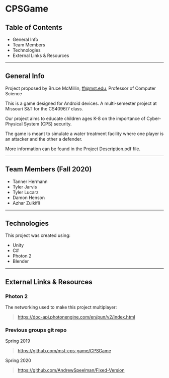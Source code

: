 # CPSGame

## Table of Contents
* General Info
* Team Members
* Technologies
* External Links & Resources

---

## General Info
Project proposed by Bruce McMillin, ff@mst.edu, Professor of Computer Science

This is a game designed for Android devices.  A multi-semester project at Missouri S&T for the CS4096/7 class.

Our project aims to educate children ages K-8 on the importance of Cyber-Physical System (CPS) security.

The game is meant to simulate a water treatment facility where one player is an attacker and the other a defender.

More information can be found in the Project Description.pdf file.

---

## Team Members (Fall 2020)

* Tanner Hermann
* Tyler Jarvis
* Tyler Lucarz
* Damon Henson
* Azhar Zulkifli

---

## Technologies
This project was created using:
* Unity
* C#
* Photon 2
* Blender

---

## External Links & Resources

### Photon 2
The networking used to make this project multiplayer:
> https://doc-api.photonengine.com/en/pun/v2/index.html

### Previous groups git repo
Spring 2019
> https://github.com/mst-cps-game/CPSGame

Spring 2020
> https://github.com/AndrewSpeelman/Fixed-Version
